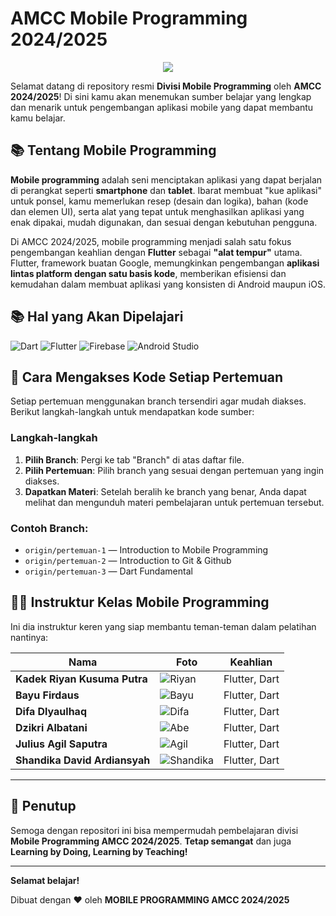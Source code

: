 # AMCC Mobile Programming 2024/2025

<p align="center">
  <img src="https://media1.tenor.com/m/k0D7Goir718AAAAC/holo-spice-and-wolf.gif">
</p>

Selamat datang di repository resmi **Divisi Mobile Programming** oleh **AMCC 2024/2025**! Di sini kamu akan menemukan sumber belajar yang lengkap dan menarik untuk pengembangan aplikasi mobile yang dapat membantu kamu belajar.



## 📚 Tentang Mobile Programming

**Mobile programming** adalah seni menciptakan aplikasi yang dapat berjalan di perangkat seperti **smartphone** dan **tablet**. Ibarat membuat "kue aplikasi" untuk ponsel, kamu memerlukan resep (desain dan logika), bahan (kode dan elemen UI), serta alat yang tepat untuk menghasilkan aplikasi yang enak dipakai, mudah digunakan, dan sesuai dengan kebutuhan pengguna.

Di AMCC 2024/2025, mobile programming menjadi salah satu fokus pengembangan keahlian dengan **Flutter** sebagai **"alat tempur"** utama. Flutter, framework buatan Google, memungkinkan pengembangan **aplikasi lintas platform dengan satu basis kode**, memberikan efisiensi dan kemudahan dalam membuat aplikasi yang konsisten di Android maupun iOS.

## 📚  Hal yang Akan Dipelajari

![Dart](https://img.shields.io/badge/dart-%230175C2.svg?style=for-the-badge&logo=dart&logoColor=white) ![Flutter](https://img.shields.io/badge/Flutter-%2302569B.svg?style=for-the-badge&logo=Flutter&logoColor=white) ![Firebase](https://img.shields.io/badge/firebase-a08021?style=for-the-badge&logo=firebase&logoColor=ffcd34) ![Android Studio](https://img.shields.io/badge/android%20studio-346ac1?style=for-the-badge&logo=android%20studio&logoColor=white)

## 🚀 Cara Mengakses Kode Setiap Pertemuan

Setiap pertemuan menggunakan branch tersendiri agar mudah diakses. Berikut langkah-langkah untuk mendapatkan kode sumber:

### Langkah-langkah
1. **Pilih Branch**: Pergi ke tab "Branch" di atas daftar file.
2. **Pilih Pertemuan**: Pilih branch yang sesuai dengan pertemuan yang ingin diakses.
3. **Dapatkan Materi**: Setelah beralih ke branch yang benar, Anda dapat melihat dan mengunduh materi pembelajaran untuk pertemuan tersebut.


### Contoh Branch:
- `origin/pertemuan-1` — Introduction to Mobile Programming
- `origin/pertemuan-2` — Introduction to Git & Github
- `origin/pertemuan-3` — Dart Fundamental



## 👨‍🏫 Instruktur Kelas Mobile Programming

Ini dia instruktur keren yang siap membantu teman-teman dalam pelatihan nantinya:

| Nama                | Foto                       | Keahlian            |
|---------------------|----------------------------|--------------------|
| **Kadek Riyan Kusuma Putra**   | ![Riyan](https://github.com/kadekriyan.png) | Flutter, Dart      |
| **Bayu Firdaus**    | ![Bayu](https://github.com/smBaay2201.png)   | Flutter, Dart   |
| **Difa Dlyaulhaq**   | ![Difa](https://github.com/difadlyaulhaq.png) | Flutter, Dart      |
| **Dzikri Albatani**    | ![Abe](https://github.com/DzikriAlbantani.png)   | Flutter, Dart     |
| **Julius Agil Saputra**  | ![Agil](https://github.com/Agil-Saputra.png) | Flutter, Dart |
| **Shandika David Ardiansyah**     | ![Shandika](https://github.com/shandikadav.png)     | Flutter, Dart |

---

## 🤝 Penutup
Semoga dengan repositori ini bisa mempermudah pembelajaran divisi **Mobile Programming AMCC 2024/2025**. **Tetap semangat** dan juga **Learning by Doing, Learning by Teaching!**

---

**Selamat belajar!**

Dibuat dengan ❤️ oleh **MOBILE PROGRAMMING AMCC 2024/2025**